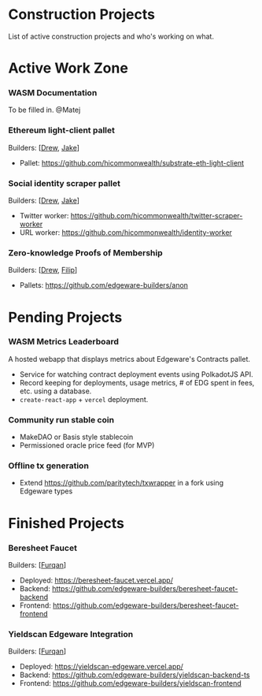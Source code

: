 # Construction Projects
List of active construction projects and who's working on what.

# Active Work Zone
### WASM Documentation
To be filled in.
@Matej

### Ethereum light-client pallet
Builders: [[Drew](https://github.com/drewstone), [Jake](https://github.com/jnaviask)]
- Pallet: https://github.com/hicommonwealth/substrate-eth-light-client

### Social identity scraper pallet
Builders: [[Drew](https://github.com/drewstone), [Jake](https://github.com/jnaviask)]
- Twitter worker: https://github.com/hicommonwealth/twitter-scraper-worker
- URL worker: https://github.com/hicommonwealth/identity-worker

### Zero-knowledge Proofs of Membership
Builders: [[Drew](https://github.com/drewstone), [Filip](https://github.com/filiplazovic)]
- Pallets: https://github.com/edgeware-builders/anon

# Pending Projects
### WASM Metrics Leaderboard
A hosted webapp that displays metrics about Edgeware's Contracts pallet.
- Service for watching contract deployment events using PolkadotJS API.
- Record keeping for deployments, usage metrics, # of EDG spent in fees, etc. using a database.
- `create-react-app` + `vercel` deployment.

### Community run stable coin
- MakeDAO or Basis style stablecoin
- Permissioned oracle price feed (for MVP)

### Offline tx generation
- Extend https://github.com/paritytech/txwrapper in a fork using Edgeware types

# Finished Projects
### Beresheet Faucet
Builders: [[Furqan](https://github.com/nblogist)]
- Deployed: https://beresheet-faucet.vercel.app/
- Backend: https://github.com/edgeware-builders/beresheet-faucet-backend
- Frontend: https://github.com/edgeware-builders/beresheet-faucet-frontend

### Yieldscan Edgeware Integration
Builders: [[Furqan](https://github.com/nblogist)]
- Deployed: https://yieldscan-edgeware.vercel.app/
- Backend: https://github.com/edgeware-builders/yieldscan-backend-ts
- Frontend: https://github.com/edgeware-builders/yieldscan-frontend
